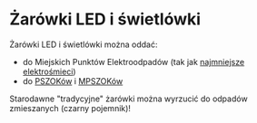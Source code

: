 # Żarówki LED i świetlówki

Żarówki LED i świetlówki można oddać:

- do Miejskich Punktów Elektroodpadów (tak jak [najmniejsze elektrośmieci](./elektrosmieci/#najmniejsze-elektrośmieci))
- do [PSZOKów](./pszok.md) i [MPSZOKów](./mpszok.md)

Starodawne "tradycyjne" żarówki można wyrzucić do odpadów zmieszanych (czarny pojemnik)!
